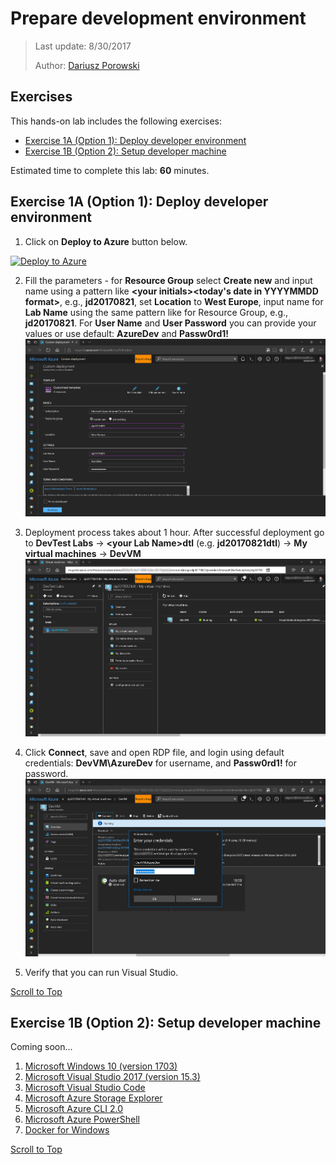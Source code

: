 ﻿# Prepare development environment
>Last update: 8/30/2017
>
>Author: [Dariusz Porowski](http://DariuszPorowski.MS/about/)

## Exercises
This hands-on lab includes the following exercises:
* [Exercise 1A (Option 1): Deploy developer environment](#exercise-1a-option-1-deploy-developer-environment)
* [Exercise 1B (Option 2): Setup developer machine](#exercise-1b-option-2-setup-developer-machine)

Estimated time to complete this lab: **60** minutes.

## Exercise 1A (Option 1): Deploy developer environment
1. Click on **Deploy to Azure** button below.

<a href="https://portal.azure.com/#create/Microsoft.Template/uri/https%3A%2F%2Fdaporolibstg.blob.core.windows.net%2Fshare%2Ftemplates%2Fdevtestlab.json" target="_blank">![Deploy to Azure](https://azuredeploy.net/deploybutton.png)</a>

2. Fill the parameters - for **Resource Group** select **Create new** and input name using a pattern like **\<your initials\>\<today's date in YYYYMMDD format\>**, e.g., **jd20170821**, set **Location** to **West Europe**, input name for **Lab Name** using the same pattern like for Resource Group, e.g., **jd20170821**. For **User Name** and **User Password** you can provide your values or use default: **AzureDev** and **Passw0rd1!**
![Developer environment deployment form](./_img/devtestdeploy.png)

3. Deployment process takes about 1 hour. After successful deployment go to **DevTest Labs** -> **\<your Lab Name\>dtl** (e.g. **jd20170821dtl**) -> **My virtual machines** -> **DevVM**
![DevTest Labs - My virtual machines](./_img/devtestmyvms.png)

4. Click **Connect**, save and open RDP file, and login using default credentials: **DevVM\AzureDev** for username, and **Passw0rd1!** for password.
![DevTest Labs - RDP Connection](./_img/rdpconnectvm.png)

5. Verify that you can run Visual Studio. 

[Scroll to Top](#prepare-development-environment)

## Exercise 1B (Option 2): Setup developer machine
Coming soon...
1. [Microsoft Windows 10 (version 1703)](https://www.microsoft.com/en-us/windowsforbusiness/try)
2. [Microsoft Visual Studio 2017 (version 15.3)](https://www.visualstudio.com/downloads/)
3. [Microsoft Visual Studio Code](https://code.visualstudio.com/)
4. [Microsoft Azure Storage Explorer](http://www.storageexplorer.com/)
5. [Microsoft Azure CLI 2.0](https://azure.github.io/projects/clis/)
6. [Microsoft Azure PowerShell](https://azure.github.io/projects/clis/)
7. [Docker for Windows](https://www.docker.com/docker-windows)

[Scroll to Top](#prepare-development-environment)